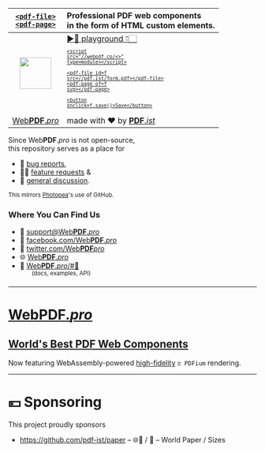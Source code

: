 | [`<pdf-file>`<br>`<pdf-page>`][📖] | Professional PDF web components<br>in the form of HTML custom elements. |
| :-: | :- |
| [<img src="https://webpdf.pro/.svg" width="64">][🌐] | <a href="https://codepen.io/webpdf/pen/jOwwYYM?editors=1000">▶️🔗 playground 👇🏻<pre style=font-size:.6rem>&lt;script src="//webpdf.co/<>" type=module&gt;&lt;/script&gt;<br><br>&lt;pdf-file    id=f src=//pdf.ist/form.pdf&gt;&lt;/pdf-file&gt;<br>&lt;pdf-page    of=f svg&gt;&lt;/pdf-page&gt;<br><br>&lt;button onclick=f.save()&gt;Save&lt;/button&gt;</pre></a> |
| [Web**PDF**.*pro*][🌐] | made with ❤️ by [**PDF**.*ist*][🧑🏻‍💻] |

Since Web**PDF**.*pro* is not open-source,<br>this repository serves as a place for
* 🐛 [bug reports](/issues),
* 🙋🏻 [feature requests](/discussions/categories/ideas) &
* 💬 [general discussion](/discussions/categories/general).

<sup>This mirrors [Photopea](https://github.com/photopea/photopea)'s use of GitHub.</sup>

### Where You Can Find Us
* 📧 [support@Web**PDF**.*pro*][📧]
* 📘 [facebook.com/Web**PDF**.*pro*][📘]
* 🐣 [twitter.com/Web**PDF***pro*][🐣]
* 🌐 [Web**PDF**.*pro*][🌐]
* 📖 [Web**PDF**.*pro*/#📖][📖]<br>&nbsp;&nbsp;&nbsp;&nbsp;&nbsp;&nbsp;<sup>(docs, examples, API)</sup>

[🧑🏻‍💻]: https://PDF.ist
[📧]: mailto:support@webpdf.pro
[📘]: https://facebook.com/WebPDF.pro
[🐣]: https://twitter.com/WebPDFpro
[🌐]: https://WebPDF.pro
[📖]: https://WebPDF.pro#📖
[🧊]: https://codepen.io/webpdf/pen/jOwwYYM?editors=1000

---

# [Web**PDF**.*pro*][🌐]

## [World's Best PDF Web Components][🌐]

Now featuring WebAssembly-powered [high-fidelity](https://github.com/pdf-ist/WebPDF/discussions) `♊ PDFium` rendering.

---

# 💴 Sponsoring

This project proudly sponsors

* https://github.com/pdf-ist/paper – 🌐📄 / 📏 – World Paper / Sizes
